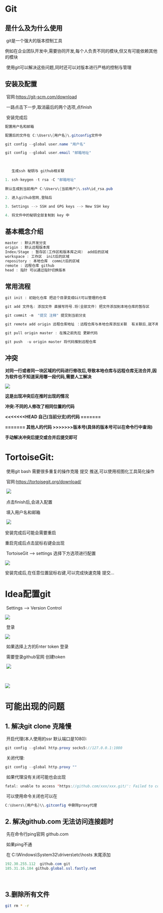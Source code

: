 # Git



## 是什么及为什么使用

​	git是一个强大的版本控制工具

​	例如在企业团队开发中,需要协同开发,每个人负责不同的模块,但又有可能依赖其他的模块

​	使用git可以解决这些问题,同时还可以对版本进行严格的控制与管理



## 安装及配置

​	官网:<https://git-scm.com/download>

​	一路点击下一步,取消最后的两个选项,点finish

​	安装完成后

```java
配置用户名和邮箱

配置后的文件在 C:\Users\{用户名}\.gitconfig文件中

git config --global user.name "用户名"

git config --global user.email "邮箱地址"
```

​	

```java
   生成ssh 秘钥与 github相关联

1. ssh-keygen -t rsa -C "邮箱地址"
    
默认生成到当前用户 C:\Users\{当前用户}\.ssh\id_rsa.pub

2. 进入github官网,登陆后

3. Settings --> SSH and GPG keys --> New SSH key

4. 将文件中的秘钥全部复制到 key 中
```

 	

## 基本概念介绍

```java
master : 默认开发分支
origin : 默认远程版本库
Index/Stage : 暂存区(工作区和版本库之间)  add后的区域
workspace : 工作区  init后的区域
repository : 本地仓库  commit后的区域
remote : 远程仓库 github
head : 指针 可以通过指针切换版本
```



## 常用流程

```java
git init : 初始化仓库 把这个目录变成Git可以管理的仓库

git add 文件名: 添加文件 直接写符号.将(全部文件) 把文件添加到本地仓库的暂存区

git commit -m  "提交 注释" 提交到当前分支

git remote add origin 远程仓库地址 ：远程仓库与本地仓库添加关联  有关联后,就不用再写这行

git pull origin master : 在推之前先拉 更新代码

git push  -u origin master 将代码推到远程仓库
```



## 冲突

​	**对同一行或者同一块区域的代码进行修改后,导致本地仓库与远程仓库无法合并,因为软件也不知道采用哪一段代码,需要人工解决**

![](../img/git/head.png)

**这是出现冲突后在推时出现的情况**

**冲突:不同的人修改了相同位置的代码**

**<<<<<<<HEAD  自己(当前分支)的代码  =======**

**=======  其他人的代码 >>>>>>>版本号(具体的版本号可以在命令行中查询)**

**手动解决冲突后提交或合并后提交即可**



# TortoiseGit:

​	使用git bash 需要很多重复的操作克隆 提交 推送,可以使用视图化工具简化操作

​	官网:<https://tortoisegit.org/download/>	

​	![](../img/git/install.jpg)

​	点击finish后,会进入配置

​	填入用户名和邮箱

​		![](../img/git/peizhi_1.jpg)

安装完成后可能会需要重启

重启完成后点击鼠标右键会出现

​	TortoiseGit --> settings 选择下方选项进行配置

![](../img/git/peizhi_2.jpg)



安装完成后,在任意位置鼠标右键,可以完成快速克隆 提交...

# Idea配置git

​		Settings --> Version Control

![](../img/git/idea_1.jpg)

​		登录

![](../img/git/idea_github.jpg)



​		如果选择上方的Enter token 登录

​		需要登录github官网 创建token

​		![](../img/git/github_token.jpg)

​	

![](../img/git/github_2.jpg)

# 可能出现的问题

## 1. 解决git clone 克隆慢

​	开启代理(本人使用的ssr 默认端口是1080):

```java
git config --global http.proxy socks5://127.0.0.1:1080
```

​	关闭代理:

```java
git config --global http.proxy ""
```

​	如果代理没有关闭可能也会出现

```java
fatal: unable to access 'https://github.com/xxx/xxx.git/': Failed to connect to 127.0.0.1 port 1080: Connection refused
```

​	可以使用命令关闭也可以在

```java
C:\Users\{用户名}\\.gitconfig 中删除proxy代理
```

## 2. 解决github.com 无法访问连接超时

​	先在命令行ping官网 github.com

​	如果ping不通

​		在 C:\Windows\System32\drivers\etc\hosts 末尾添加

```java
192.30.255.112  github.com git 
185.31.16.184 github.global.ssl.fastly.net  
```

​	

## 3.删除所有文件

```bash
git rm * -r
```

